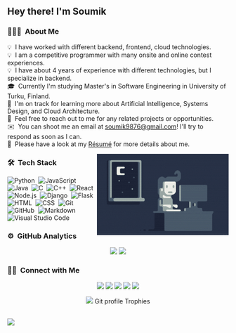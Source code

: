 <h2>Hey there! I'm Soumik</h2>

<!-- ## 👋 &nbsp;Hey there! I'm Aditya -->

### 👨🏻‍💻 &nbsp;About Me

💡 &nbsp;I have worked with different backend, frontend, cloud technologies. \
💡 &nbsp;I am a competitive programmer with many onsite and online contest experiences. \
💡 &nbsp;I have about 4 years of experience with different technologies, but I specialize in backend. \
🎓 &nbsp;Currently I'm studying Master's in Software Engineering in University of Turku, Finland.\
🌱 &nbsp;I'm on track for learning more about Artificial Intelligence, Systems Design, and Cloud Architecture.\
💬 &nbsp;Feel free to reach out to me for any related projects or opportunities.\
✉️ &nbsp;You can shoot me an email at soumik9876@gmail.com! I'll try to respond as soon as I can.\
📄 &nbsp;Please have a look at my [Résumé](https://drive.google.com/file/d/1-0Jloya49K1ldQ3Z4JQssYRjl8BaSYTS/view?usp=sharing) for more details about me.

<img alt="Night Coding" src="https://raw.githubusercontent.com/AVS1508/AVS1508/master/assets/Night-Coding.gif" align="right"/>

### 🛠 &nbsp;Tech Stack

![Python](https://img.shields.io/badge/-Python-05122A?style=flat&logo=python)&nbsp;
![JavaScript](https://img.shields.io/badge/-JavaScript-05122A?style=flat&logo=javascript)&nbsp;
![Java](https://img.shields.io/badge/-Java-05122A?style=flat&logo=Java&logoColor=FFA518)&nbsp;
![C](https://img.shields.io/badge/-C-05122A?style=flat&logo=C&logoColor=A8B9CC)&nbsp;
![C++](https://img.shields.io/badge/-C++-05122A?style=flat&logo=C%2B%2B&logoColor=00599C)&nbsp;
![React](https://img.shields.io/badge/-React-05122A?style=flat&logo=react)&nbsp;
![Node.js](https://img.shields.io/badge/-Node.js-05122A?style=flat&logo=node.js)&nbsp;
![Django](https://img.shields.io/badge/-Django-05122A?style=flat&logo=django&logoColor=092E20)&nbsp;
![Flask](https://img.shields.io/badge/-Flask-05122A?style=flat&logo=flask)&nbsp;
![HTML](https://img.shields.io/badge/-HTML-05122A?style=flat&logo=HTML5)&nbsp;
![CSS](https://img.shields.io/badge/-CSS-05122A?style=flat&logo=CSS3&logoColor=1572B6)&nbsp;
![Git](https://img.shields.io/badge/-Git-05122A?style=flat&logo=git)&nbsp;
![GitHub](https://img.shields.io/badge/-GitHub-05122A?style=flat&logo=github)&nbsp;
![Markdown](https://img.shields.io/badge/-Markdown-05122A?style=flat&logo=markdown)
![Visual Studio Code](https://img.shields.io/badge/-Visual%20Studio%20Code-05122A?style=flat&logo=visual-studio-code&logoColor=007ACC)&nbsp;

### ⚙️ &nbsp;GitHub Analytics

<p align="center">
  <img height="180em" src="https://github-readme-stats-eight-theta.vercel.app/api?username=soumik9876&show_icons=true&theme=algolia&include_all_commits=true&count_private=true"/>
  <img height="180em" src="https://github-readme-stats-eight-theta.vercel.app/api/top-langs/?username=soumik9876&layout=compact&langs_count=8&theme=algolia&count_private=true"/>
</p>

### 🤝🏻 &nbsp;Connect with Me

<p align="center">
<a href="https://soumikroy.vercel.app/"><img src="https://img.shields.io/badge/soumikroy-blue?logo=googlechrome&logoColor=white&style=flat
"/></a>
<a href="https://www.linkedin.com/in/soumik-roy-20b768168/"><img src="https://img.shields.io/badge/-LinkedIn-0077B5?style=flat&logo=Linkedin&logoColor=white"/></a>
<a href="mailto:soumik9876@gmail.com"><img src="https://img.shields.io/badge/-Gmail-D14836?style=flat&logo=Gmail&logoColor=white"/></a>
<a href="https://leetcode.com/u/soumik9876/"><img src="https://img.shields.io/badge/-LeetCode-yellow?style=flat&logo=leetcode&logoColor=white"/></a>
<a href="https://codeforces.com/profile/soumik9876"><img src="https://img.shields.io/badge/-CodeForces-grey?style=flat&logo=codeforces&logoColor=white"/></a>
</p>

<p align="center"><img src="https://media.giphy.com/media/QaMcXSekUWx7aogAUr/giphy.gif" width="30" />&nbsp;Git profile Trophies</p><br>
<img src="https://github-profile-trophy.vercel.app/?username=soumik9876&theme=onedark" />
